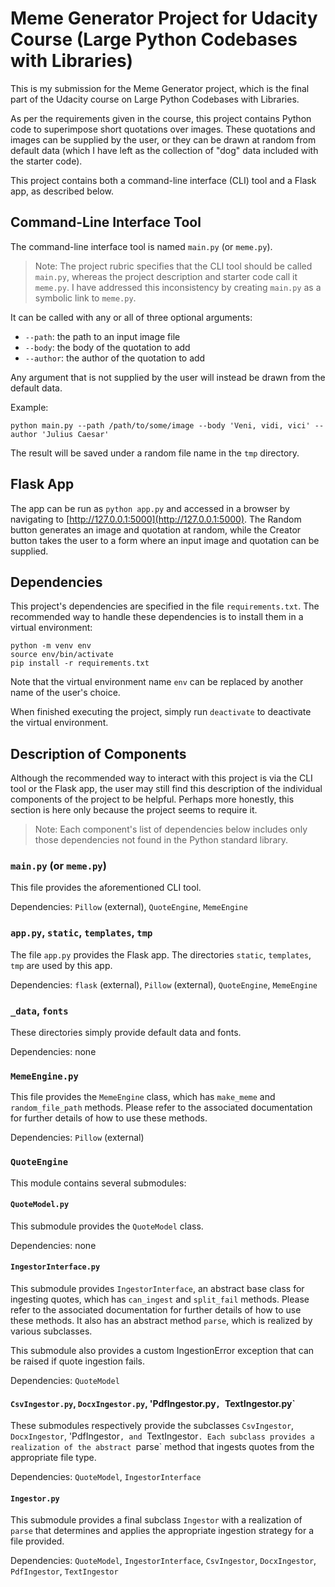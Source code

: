 # Meme Generator Project for Udacity Course (Large Python Codebases with Libraries)

This is my submission for the Meme Generator project,
which is the final part of the Udacity course on Large
Python Codebases with Libraries.

As per the requirements given in the course, this
project contains Python code to superimpose short
quotations over images. These quotations and images
can be supplied by the user, or they can be drawn at
random from default data (which I have left as the
collection of "dog" data included with the starter
code).

This project contains both a command-line interface
(CLI) tool and a Flask app, as described below.

## Command-Line Interface Tool

The command-line interface tool is named `main.py`
(or `meme.py`).

> Note: The project rubric specifies that the CLI tool
> should be called `main.py`, whereas the project
> description and starter code call it `meme.py`.
> I have addressed this inconsistency by creating
> `main.py` as a symbolic link to `meme.py`.

It can be called with any or all of three optional
arguments:

- `--path`: the path to an input image file
- `--body`: the body of the quotation to add
- `--author`: the author of the quotation to add

Any argument that is not supplied by the user will
instead be drawn from the default data.

Example:<br>
```
python main.py --path /path/to/some/image --body 'Veni, vidi, vici' --author 'Julius Caesar'
```

The result will be saved under a random file name in
the `tmp` directory.

## Flask App

The app can be run as `python app.py` and accessed in
a browser by navigating to
[http://127.0.0.1:5000](http://127.0.0.1:5000).
The Random button generates an image and quotation at
random, while the Creator button takes the user to a
form where an input image and quotation can be
supplied.

## Dependencies

This project's dependencies are specified in the file
`requirements.txt`. The recommended way to handle
these dependencies is to install them in a virtual
environment:
```
python -m venv env
source env/bin/activate
pip install -r requirements.txt
```
Note that the virtual environment name `env` can be
replaced by another name of the user's choice.

When finished executing the project, simply run
`deactivate` to deactivate the virtual environment.

## Description of Components

Although the recommended way to interact with this
project is via the CLI tool or the Flask app, the user
may still find this description of the individual
components of the project to be helpful. Perhaps more
honestly, this section is here only because the
project seems to require it.

> Note: Each component's list of dependencies below
> includes only those dependencies not found in the
> Python standard library.

### `main.py` (or `meme.py`)

This file provides the aforementioned CLI tool.

Dependencies: `Pillow` (external), `QuoteEngine`,
`MemeEngine`

### `app.py`, `static`, `templates`, `tmp`

The file `app.py` provides the Flask app.
The directories `static`, `templates`, `tmp` are used
by this app.

Dependencies: `flask` (external), `Pillow` (external),
`QuoteEngine`, `MemeEngine`

### `_data`, `fonts`

These directories simply provide default data and fonts.

Dependencies: none

### `MemeEngine.py`

This file provides the `MemeEngine` class, which has
`make_meme` and `random_file_path` methods. Please
refer to the associated documentation for further
details of how to use these methods.

Dependencies: `Pillow` (external)

### `QuoteEngine`

This module contains several submodules:

#### `QuoteModel.py`

This submodule provides the `QuoteModel` class.

Dependencies: none

#### `IngestorInterface.py`

This submodule provides `IngestorInterface`, an
abstract base class for ingesting quotes, which has
`can_ingest` and `split_fail` methods. Please refer to
the associated documentation for further details of
how to use these methods. It also has an abstract
method `parse`, which is realized by various
subclasses.

This submodule also provides a custom IngestionError
exception that can be raised if quote ingestion fails.

Dependencies: `QuoteModel`

#### `CsvIngestor.py`, `DocxIngestor.py`, 'PdfIngestor.py`, `TextIngestor.py`

These submodules respectively provide the subclasses
`CsvIngestor`, `DocxIngestor`, 'PdfIngestor`, and
`TextIngestor`. Each subclass provides a realization
of the abstract `parse` method that ingests quotes
from the appropriate file type.

Dependencies:  `QuoteModel`, `IngestorInterface`

#### `Ingestor.py`

This submodule provides a final subclass `Ingestor`
with a realization of `parse` that determines and
applies the appropriate ingestion strategy for a file
provided.


Dependencies:  `QuoteModel`, `IngestorInterface`,
`CsvIngestor`, `DocxIngestor`, `PdfIngestor`,
`TextIngestor`
